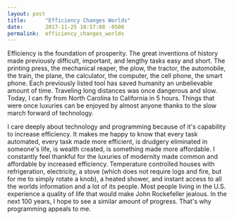 ```yaml
---
layout: post
title:      "Efficiency Changes Worlds"
date:       2017-11-25 18:57:08 -0500
permalink:  efficiency_changes_worlds
---
```



Efficiency is the foundation of prosperity. The great inventions of history made previously difficult, important, and lengthy tasks easy and short. The printing press, the mechanical reaper, the plow, the tractor, the automobile, the train, the plane, the calculator, the computer, the cell phone, the smart phone. Each previously listed tool has saved humanity an unbelievable amount of time. Traveling long distances was once dangerous and slow. Today, I can fly from North Carolina to California in 5 hours. Things that were once luxuries can be enjoyed by almost anyone thanks to the slow march forward of technology.

I care deeply about technology and programming because of it's capability to increase efficiency. It makes me happy to know that every task automated, every task made more efficient, is drudgery eliminated in someone's life, is wealth created, is something made more affordable. I constantly feel thankful for the luxuries of modernity made common and affordable by increased efficiency. Temperature controlled houses with refrigeration, electricity, a stove (which does not require logs and fire, but for me to simply rotate a knob), a heated shower, and instant access to all the worlds information and a lot of its people. Most people living in the U.S. experience a quality of life that would make John Rockefeller jealous. In the next 100 years, I hope to see a similar amount of progress. That's why programming appeals to me.
